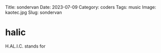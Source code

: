 Title: sondervan
Date: 2023-07-09
Category: coders
Tags:  music
Image: kaotec.jpg
Slug: sondervan

# halic

H.AL.I.C. stands for 